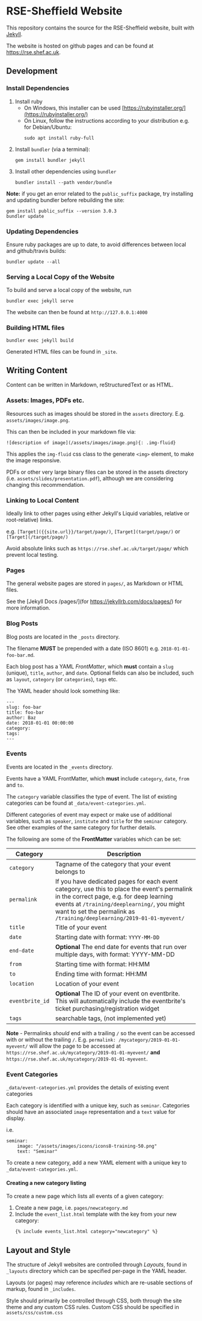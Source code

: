 # RSE-Sheffield Website

This repository contains the source for the RSE-Sheffield website, built with [Jekyll](https://jekyllrb.com/).

The website is hosted on github pages and can be found at https://rse.shef.ac.uk.

## Development

### Install Dependencies

1. Install ruby
    * On Windows, this installer can be used [https://rubyinstaller.org/](https://rubyinstaller.org/)
    * On Linux, follow the instructions according to your distribution e.g. for Debian/Ubuntu:
        ```
        sudo apt install ruby-full
        ```
2. Install `bundler` (via a terminal): 
   ```
   gem install bundler jekyll 
   ``` 
3. Install other dependencies using `bundler`
    ```
    bundler install --path vendor/bundle
    ```

**Note:** if you get an error related to the `public_suffix` package, try installing and updating bundler before rebuilding the site:
```
gem install public_suffix --version 3.0.3
bundler update
```

### Updating Dependencies

Ensure ruby packages are up to date, to avoid differences between local and github/travis builds:

```
bundler update --all
```


### Serving a Local Copy of the Website

To build and serve a local copy of the website, run

```
bundler exec jekyll serve
```

The website can then be found at `http://127.0.0.1:4000`
    
### Building HTML files

```
bundler exec jekyll build
```

Generated HTML files can be found in `_site`.



## Writing Content

Content can be written in Markdown, reStructuredText or as HTML.

### Assets: Images, PDFs etc.

Resources such as images should be stored in the `assets` directory. E.g. `assets/images/image.png`.

This can then be included in your markdown file via:

```
![description of image](/assets/images/image.png){: .img-fluid}
```

This applies the `img-fluid` css class to the generate `<img>` element, to make the image responsive.

PDFs or other very large binary files can be stored in the assets directory (i.e. `assets/slides/presentation.pdf`), although we are considering changing this recommendation.


### Linking to Local Content

Ideally link to other pages using either Jekyll's Liquid variables, relative or root-relative) links. 

e.g. `[Target]({{site.url}}/target/page/)`, `[Target](target/page/)` or `[Target](/target/page/)`


Avoid absolute links such as `https://rse.shef.ac.uk/target/page/` which prevent local testing.



### Pages

The general website pages are stored in `pages/`, as Markdown or HTML files.

See the [Jekyll Docs /pages/](for https://jekyllrb.com/docs/pages/) for more information.

### Blog Posts

Blog posts are located in the `_posts` directory.

The filename **MUST** be prepended with a date (ISO 8601) e.g. `2018-01-01-foo-bar.md`.

Each blog post has a YAML *FrontMatter*, which **must** contain a `slug` (unique), `title`, `author`, and `date`.
Optional fields can also be included, such as `layout`, `category` (or `categories`), `tags` etc.

The YAML header should look something like:

```
--- 
slug: foo-bar
title: foo-bar
author: Baz
date: 2018-01-01 00:00:00
category: 
tags: 
---
```

### Events

Events are located in the `_events` directory. 

Events have a YAML FrontMatter, which **must** include `category`, `date`, `from` and `to`.

The `category` variable classifies the type of event. 
The list of existing categories can be found at `_data/event-categories.yml`.


Different categories of event may expect or make use of additional variables, such as `speaker`, `institute` and `title` for the `seminar` category. See other examples of the same category for further details.

The following are some of the  **FrontMatter** variables which can be set:

| Category        | Description |
|-----------------|-------------|
| `category`      | Tagname of the category that your event belongs to |
| `permalink`     | If you have dedicated pages for each event category, use this to place the event's permalink in the correct page, e.g. for deep learning events at `/training/deeplearning/`, you might want to set the permalink as `/training/deeplearning/2019-01-01-myevent/`  |
| `title`         | Title of your event |
| `date`          | Starting date with format: `YYYY-MM-DD` |
| `end-date`      | **Optional** The end date for events that run over multiple days, with format: YYYY-MM-DD |
| `from`          | Starting time with format: HH:MM |
| `to`            | Ending time with format: HH:MM |
| `location`      | Location of your event |
| `eventbrite_id` | **Optional** The ID of your event on eventbrite. This will automatically include the eventbrite's ticket purchasing/registration widget |
| `tags`          | searchable tags, (not implemented yet) |

**Note** - Permalinks *should* end with a trailing `/` so the event can be accessed with or without the trailing `/`.
 E.g. `permalink: /mycategory/2019-01-01-myevent/` will allow the page to be accessed at `https://rse.shef.ac.uk/mycategory/2019-01-01-myevent/` **and** `https://rse.shef.ac.uk/mycategory/2019-01-01-myevent`. 

### Event Categories

`_data/event-categories.yml` provides the details of existing event categories

Each category is identified with a unique key, such as `seminar`. 
Categories should have an associated `image` representation and a `text` value for display.

i.e. 

```
seminar:
    image: "/assets/images/icons/icons8-training-50.png"
    text: "Seminar"
```

To create a new category, add a new YAML element with a unique key to `_data/event-categories.yml`.

#### Creating a new category listing

To create a new page which lists all events of a given category:

1. Create a new page, i.e. `pages/newcategory.md`
2. Include the `event_list.html` template with the key from your new category:
    ```
    {% include events_list.html category="newcategory" %}
    ```


## Layout and Style

The structure of Jekyll websites are controlled through *Layouts*, found in `_layouts` directory which can be specified per-page in the YAML header. 

Layouts (or pages) may reference *includes* which are re-usable sections of markup, found in `_includes`. 

Style should primarily be controlled through CSS, both through the site theme and any custom CSS rules.
Custom CSS should be specified in `assets/css/custom.css`
